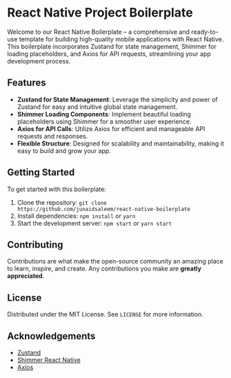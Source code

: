 
# React Native Project Boilerplate

Welcome to our React Native Boilerplate – a comprehensive and ready-to-use template for building high-quality mobile applications with React Native. This boilerplate incorporates Zustand for state management, Shimmer for loading placeholders, and Axios for API requests, streamlining your app development process.

## Features

- **Zustand for State Management**: Leverage the simplicity and power of Zustand for easy and intuitive global state management.
- **Shimmer Loading Components**: Implement beautiful loading placeholders using Shimmer for a smoother user experience.
- **Axios for API Calls**: Utilize Axios for efficient and manageable API requests and responses.
- **Flexible Structure**: Designed for scalability and maintainability, making it easy to build and grow your app.

## Getting Started

To get started with this boilerplate:

1. Clone the repository: `git clone https://github.com/junaidsaleem/react-native-boilerplate`
2. Install dependencies: `npm install` or `yarn`
3. Start the development server: `npm start` or `yarn start`

<!-- ## Documentation -->

<!-- For detailed information on how to use the features provided by this boilerplate, refer to the [Documentation](link-to-your-documentation). -->

## Contributing

Contributions are what make the open-source community an amazing place to learn, inspire, and create. Any contributions you make are **greatly appreciated**.

## License

Distributed under the MIT License. See `LICENSE` for more information.

## Acknowledgements

- [Zustand](https://github.com/pmndrs/zustand)
- [Shimmer React Native](https://github.com/oblador/react-native-shimmer)
- [Axios](https://github.com/axios/axios)
